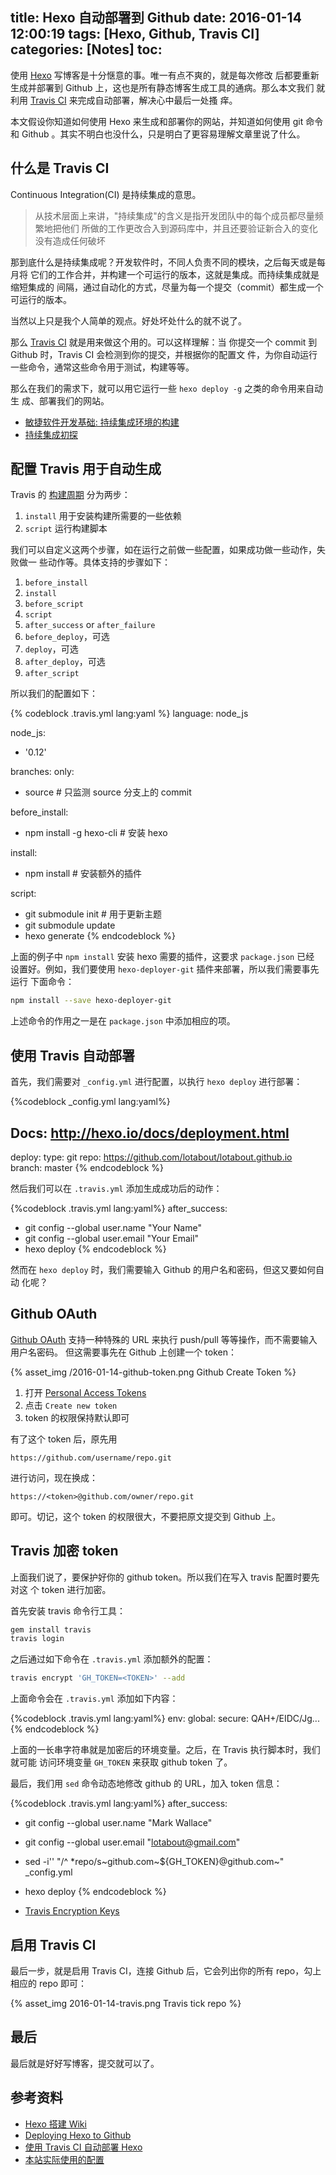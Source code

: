title: Hexo 自动部署到 Github
date: 2016-01-14 12:00:19
tags: [Hexo, Github, Travis CI]
categories: [Notes]
toc:
---

使用 [Hexo](http://hexo.io/) 写博客是十分惬意的事。唯一有点不爽的，就是每次修改
后都要重新生成并部署到 Github 上，这也是所有静态博客生成工具的通病。那么本文我们
就利用 [Travis CI](https://travis-ci.org/) 来完成自动部署，解决心中最后一处搔
痒。

本文假设你知道如何使用 Hexo 来生成和部署你的网站，并知道如何使用 git 命令和
Github 。其实不明白也没什么，只是明白了更容易理解文章里说了什么。

## 什么是 Travis CI

Continuous Integration(CI) 是持续集成的意思。

> 从技术层面上来讲，"持续集成"的含义是指开发团队中的每个成员都尽量频繁地把他们
> 所做的工作更改合入到源码库中，并且还要验证新合入的变化没有造成任何破坏

那到底什么是持续集成呢？开发软件时，不同人负责不同的模块，之后每天或是每月将
它们的工作合并，并构建一个可运行的版本，这就是集成。而持续集成就是缩短集成的
间隔，通过自动化的方式，尽量为每一个提交（commit）都生成一个可运行的版本。

当然以上只是我个人简单的观点。好处坏处什么的就不说了。

那么 [Travis CI](https://travis-ci.org/) 就是用来做这个用的。可以这样理解：当
你提交一个 commit 到 Github 时，Travis CI 会检测到你的提交，并根据你的配置文
件，为你自动运行一些命令，通常这些命令用于测试，构建等等。

那么在我们的需求下，就可以用它运行一些 `hexo deploy -g` 之类的命令用来自动生
成、部署我们的网站。

- [敏捷软件开发基础: 持续集成环境的构建](https://www.ibm.com/developerworks/cn/java/j-build/)
- [持续集成初探](http://www.cnblogs.com/helloIT/p/4923492.html)

## 配置 Travis 用于自动生成

Travis 的 [构建周期](https://docs.travis-ci.com/user/customizing-the-build/#The-Build-Lifecycle)
分为两步：

1. `install` 用于安装构建所需要的一些依赖
2. `script` 运行构建脚本

我们可以自定义这两个步骤，如在运行之前做一些配置，如果成功做一些动作，失败做一
些动作等。具体支持的步骤如下：

1. `before_install`
1. `install`
1. `before_script`
1. `script`
1. `after_success` or `after_failure`
1. `before_deploy`，可选
1. `deploy`，可选
1. `after_deploy`，可选
1. `after_script`

所以我们的配置如下：

{% codeblock .travis.yml lang:yaml %}
language: node_js

node_js:
- '0.12'

branches:
  only:
  - source                # 只监测 source 分支上的 commit

before_install:
- npm install -g hexo-cli # 安装 hexo

install:
- npm install             # 安装额外的插件

script:
- git submodule init      # 用于更新主题
- git submodule update
- hexo generate
{% endcodeblock %}

上面的例子中 `npm install` 安装 hexo 需要的插件，这要求 `package.json` 已经
设置好。例如，我们要使用 `hexo-deployer-git` 插件来部署，所以我们需要事先运行
下面命令：

```sh
npm install --save hexo-deployer-git
```

上述命令的作用之一是在 `package.json` 中添加相应的项。

## 使用 Travis 自动部署

首先，我们需要对 `_config.yml` 进行配置，以执行 `hexo deploy` 进行部署：

{%codeblock _config.yml lang:yaml%}
## Docs: http://hexo.io/docs/deployment.html
deploy:
  type: git
  repo: https://github.com/lotabout/lotabout.github.io
  branch: master
{% endcodeblock %}

然后我们可以在 `.travis.yml` 添加生成成功后的动作：

{%codeblock .travis.yml lang:yaml%}
after_success:
- git config --global user.name "Your Name"
- git config --global user.email "Your Email"
- hexo deploy
{% endcodeblock %}

然而在 `hexo deploy` 时，我们需要输入 Github 的用户名和密码，但这又要如何自动
化呢？

## Github OAuth

[Github
OAuth](https://github.com/blog/1270-easier-builds-and-deployments-using-git-over-https-and-oauth)
支持一种特殊的 URL 来执行 push/pull 等等操作，而不需要输入用户名密码。
但这需要事先在 Github 上创建一个 token：

{% asset_img /2016-01-14-github-token.png Github Create Token %}

1. 打开 [Personal Access Tokens](https://github.com/settings/tokens)
2. 点击 `Create new token`
3. token 的权限保持默认即可

有了这个 token 后，原先用

```
https://github.com/username/repo.git
```

进行访问，现在换成：

```
https://<token>@github.com/owner/repo.git
```

即可。切记，这个 token 的权限很大，不要把原文提交到 Github 上。

## Travis 加密 token

上面我们说了，要保护好你的 github token。所以我们在写入 travis 配置时要先对这
个 token 进行加密。

首先安装 travis 命令行工具：

```sh
gem install travis
travis login
```

之后通过如下命令在 `.travis.yml` 添加额外的配置：

```sh
travis encrypt 'GH_TOKEN=<TOKEN>' --add
```

上面命令会在 `.travis.yml` 添加如下内容：

{%codeblock .travis.yml lang:yaml%}
env:
  global:
    secure: QAH+/EIDC/Jg...
{% endcodeblock %}

上面的一长串字符串就是加密后的环境变量。之后，在 Travis 执行脚本时，我们就可能
访问环境变量 `GH_TOKEN` 来获取 github token 了。

最后，我们用 `sed` 命令动态地修改 github 的 URL，加入 token 信息：

{%codeblock .travis.yml lang:yaml%}
after_success:
- git config --global user.name "Mark Wallace"
- git config --global user.email "lotabout@gmail.com"
- sed -i'' "/^ *repo/s~github\.com~${GH_TOKEN}@github.com~" _config.yml
- hexo deploy
{% endcodeblock %}

- [Travis Encryption Keys](https://docs.travis-ci.com/user/encryption-keys/)

## 启用 Travis CI

最后一步，就是启用 Travis CI，连接 Github 后，它会列出你的所有 repo，勾上相应的 repo 即可：

{% asset_img 2016-01-14-travis.png Travis tick repo %}

## 最后

最后就是好好写博客，提交就可以了。

## 参考资料

- [Hexo 搭建 Wiki](http://www.jianshu.com/p/e7413116e9d4)
- [Deploying Hexo to Github](https://sazzer.github.io/blog/2015/05/04/Deploying-Hexo-to-Github-Pages-with-Travis/)
- [使用 Travis CI 自动部署 Hexo](https://xuanwo.org/2015/02/07/Travis-CI-Hexo-Autodeploy/)
- [本站实际使用的配置](https://github.com/lotabout/lotabout.github.io/tree/source)
